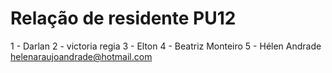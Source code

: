 # Relação de residente PU12

1 - Darlan
2 - victoria regia
3 - Elton
4 - Beatriz Monteiro
5 - Hélen Andrade helenaraujoandrade@hotmail.com
